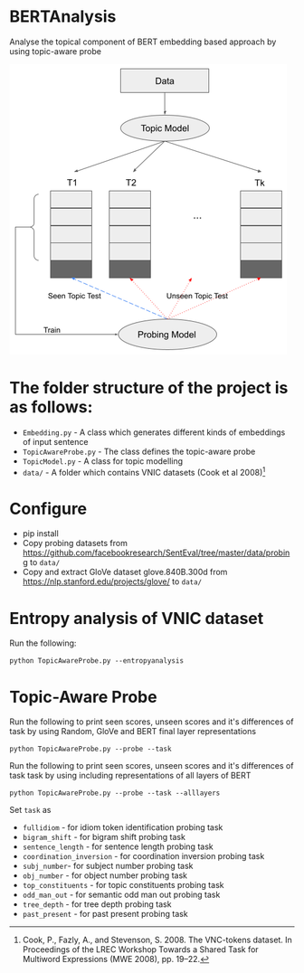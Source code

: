 # BERTAnalysis
Analyse the topical component of BERT embedding based approach by using topic-aware probe

![Topic-Aware Probe](topic-aware-probe.png)

# The folder structure of the project is as follows:
+ `Embedding.py` - A class which generates different kinds of embeddings of input sentence
+ `TopicAwareProbe.py` - The class defines the topic-aware probe
+ `TopicModel.py` - A class for topic modelling 
+ `data/` -  A folder which contains VNIC datasets (Cook et al 2008)[^1]
<!--- +  and Porbing task dataset (Conneau et al. 2018)[^2]--->

# Configure
+ pip install 
+ Copy probing datasets from https://github.com/facebookresearch/SentEval/tree/master/data/probing to `data/`
+ Copy and extract GloVe dataset glove.840B.300d from https://nlp.stanford.edu/projects/glove/ to `data/`

# Entropy analysis of VNIC dataset

Run the following:
```
python TopicAwareProbe.py --entropyanalysis
```

# Topic-Aware Probe

Run the following to print seen scores, unseen scores and it's differences of task by using Random, GloVe and BERT final layer representations
```
python TopicAwareProbe.py --probe --task
```

Run the following to print seen scores, unseen scores and it's differences of task task by using including representations of all layers of BERT
```
python TopicAwareProbe.py --probe --task --alllayers
```

Set `task` as
+ `fullidiom` - for idiom token identification probing task
+ `bigram_shift` - for bigram shift probing task
+ `sentence_length` - for sentence length probing task
+ `coordination_inversion` - for coordination inversion probing task
+ `subj_number`- for subject number probing task
+ `obj_number`	-	for object number probing task
+ `top_constituents` - for topic constituents probing task
+ `odd_man_out`		- for semantic odd man out probing task
+ `tree_depth` - for tree depth probing task
+ `past_present` - for past present probing task

[^1]: Cook, P., Fazly, A., and Stevenson, S. 2008. The VNC-tokens dataset. In Proceedings of the LREC Workshop Towards a Shared Task for Multiword Expressions (MWE 2008), pp. 19–22.
[^2]: Conneau, A., Kruszewski, G., Lample, G., Barrault, L., and Baroni, M. 2018. What you can cram into a single $&!#* vector: Probing sentence embeddings for linguistic properties. In Proceedings of the 56th Annual Meeting of the Association for Computational Linguistics (Volume 1: Long Papers), pp. 2126–2136, Melbourne, Australia. Association for Computational Linguistics. 

